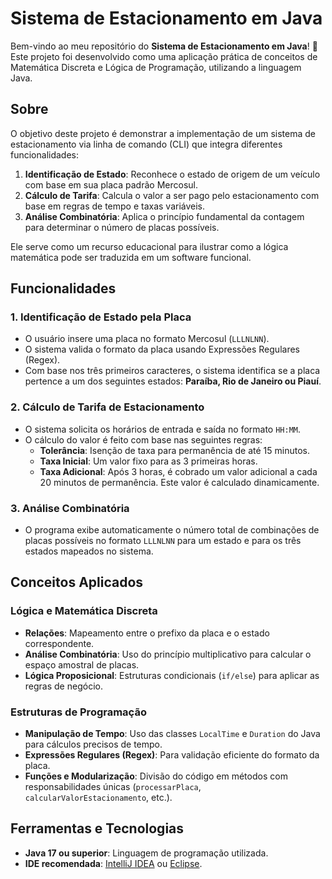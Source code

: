 # Sistema de Estacionamento em Java

Bem-vindo ao meu repositório do **Sistema de Estacionamento em Java**! 🚀 Este projeto foi desenvolvido como uma aplicação prática de conceitos de Matemática Discreta e Lógica de Programação, utilizando a linguagem Java.

## Sobre

O objetivo deste projeto é demonstrar a implementação de um sistema de estacionamento via linha de comando (CLI) que integra diferentes funcionalidades:

1.  **Identificação de Estado**: Reconhece o estado de origem de um veículo com base em sua placa padrão Mercosul.
2.  **Cálculo de Tarifa**: Calcula o valor a ser pago pelo estacionamento com base em regras de tempo e taxas variáveis.
3.  **Análise Combinatória**: Aplica o princípio fundamental da contagem para determinar o número de placas possíveis.

Ele serve como um recurso educacional para ilustrar como a lógica matemática pode ser traduzida em um software funcional.

## Funcionalidades

### 1. Identificação de Estado pela Placa
- O usuário insere uma placa no formato Mercosul (`LLLNLNN`).
- O sistema valida o formato da placa usando Expressões Regulares (Regex).
- Com base nos três primeiros caracteres, o sistema identifica se a placa pertence a um dos seguintes estados: **Paraíba, Rio de Janeiro ou Piauí**.

### 2. Cálculo de Tarifa de Estacionamento
- O sistema solicita os horários de entrada e saída no formato `HH:MM`.
- O cálculo do valor é feito com base nas seguintes regras:
  - **Tolerância**: Isenção de taxa para permanência de até 15 minutos.
  - **Taxa Inicial**: Um valor fixo para as 3 primeiras horas.
  - **Taxa Adicional**: Após 3 horas, é cobrado um valor adicional a cada 20 minutos de permanência. Este valor é calculado dinamicamente.

### 3. Análise Combinatória
- O programa exibe automaticamente o número total de combinações de placas possíveis no formato `LLLNLNN` para um estado e para os três estados mapeados no sistema.

## Conceitos Aplicados

### Lógica e Matemática Discreta
- **Relações**: Mapeamento entre o prefixo da placa e o estado correspondente.
- **Análise Combinatória**: Uso do princípio multiplicativo para calcular o espaço amostral de placas.
- **Lógica Proposicional**: Estruturas condicionais (`if/else`) para aplicar as regras de negócio.

### Estruturas de Programação
- **Manipulação de Tempo**: Uso das classes `LocalTime` e `Duration` do Java para cálculos precisos de tempo.
- **Expressões Regulares (Regex)**: Para validação eficiente do formato da placa.
- **Funções e Modularização**: Divisão do código em métodos com responsabilidades únicas (`processarPlaca`, `calcularValorEstacionamento`, etc.).

## Ferramentas e Tecnologias

- **Java 17 ou superior**: Linguagem de programação utilizada.
- **IDE recomendada**: [IntelliJ IDEA](https://www.jetbrains.com/idea/) ou [Eclipse](https://www.eclipse.org/).
